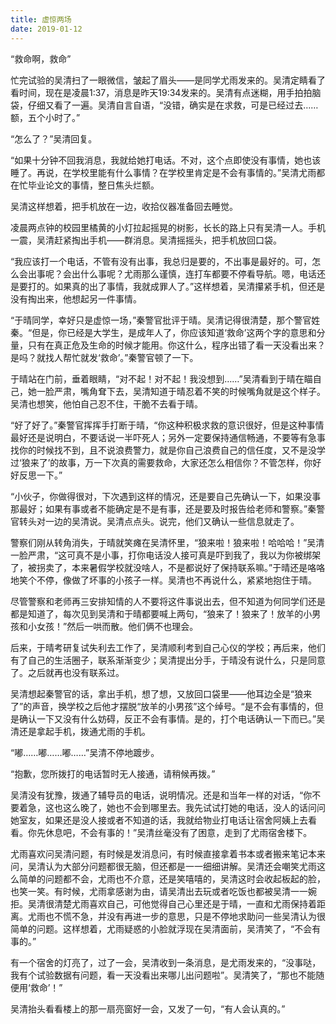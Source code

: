 ```yaml
---
title: 虚惊两场
date: 2019-01-12
---
```


“救命啊，救命”

忙完试验的吴清扫了一眼微信，皱起了眉头——是同学尤雨发来的。吴清定睛看了看时间，现在是凌晨1:37，消息是昨天19:34发来的。吴清有点迷糊，用手拍拍脑袋，仔细又看了一遍。吴清自言自语，“没错，确实是在求救，可是已经过去……额，五个小时了。”

<!--more-->

“怎么了？”吴清回复。

“如果十分钟不回我消息，我就给她打电话。不对，这个点即使没有事情，她也该睡了。再说，在学校里能有什么事情？在学校里肯定是不会有事情的。”吴清尤雨都在忙毕业论文的事情，整日焦头烂额。

吴清这样想着，把手机放在一边，收拾仪器准备回去睡觉。

凌晨两点钟的校园里橘黄的小灯拉起摇晃的树影，长长的路上只有吴清一人。手机一震，吴清赶紧掏出手机——群消息。吴清摇摇头，把手机放回口袋。

“我应该打一个电话，不管有没有出事，我总归是要的，不出事是最好的。可，怎么会出事呢？会出什么事呢？尤雨那么谨慎，连打车都要不停看导航。嗯，电话还是要打的。如果真的出了事情，我就成罪人了。”这样想着，吴清攥紧手机，但还是没有掏出来，他想起另一件事情。

“于晴同学，幸好只是虚惊一场，”秦警官批评于晴。吴清记得很清楚，那个警官姓秦。“但是，你已经是大学生，是成年人了，你应该知道‘救命’这两个字的意思和分量，只有在真正危及生命的时候才能用。你这什么，程序出错了看一天没看出来？是吗？就找人帮忙就发‘救命’。”秦警官顿了一下。

于晴站在门前，垂着眼睛，“对不起！对不起！我没想到……”吴清看到于晴在瞄自己，她一脸严肃，嘴角耷下去，吴清知道于晴忍着不笑的时候嘴角就是这个样子。吴清也想笑，他怕自己忍不住，干脆不去看于晴。

“好了好了。”秦警官挥挥手打断于晴，“你这种积极求救的意识很好，但是这种事情最好还是说明白，不要话说一半吓死人；另外一定要保持通信畅通，不要等有急事找你的时候找不到，且不说浪费警力，就是你自己浪费自己的信任度，又不是没学过‘狼来了’的故事，万一下次真的需要救命，大家还怎么相信你？不管怎样，你好好反思一下。”

“小伙子，你做得很对，下次遇到这样的情况，还是要自己先确认一下，如果没事那最好；如果有事或者不能确定是不是有事，还是要及时报告给老师和警察。”秦警官转头对一边的吴清说。吴清点点头。说完，他们又确认一些信息就走了。

警察们刚从转角消失，于晴就笑瘫在吴清怀里，“狼来啦！狼来啦！哈哈哈！”吴清一脸严肃，“这可真不是小事，打你电话没人接可真是吓到我了，我以为你被绑架了，被拐卖了，本来暑假学校就没啥人，不是都说好了保持联系嘛。”于晴还是咯咯地笑个不停，像做了坏事的小孩子一样。吴清也不再说什么，紧紧地抱住于晴。

尽管警察和老师再三安排知情的人不要将这件事说出去，但不知道为何同学们还是都是知道了，每次见到吴清和于晴都要喊上两句，“狼来了！狼来了！放羊的小男孩和小女孩！”然后一哄而散。他们俩不也理会。

后来，于晴考研复试失利去工作了，吴清顺利考到自己心仪的学校；再后来，他们有了自己的生活圈子，联系渐渐变少；吴清提出分手，于晴没有说什么，只是同意了。之后就再也没有联系过。

吴清想起秦警官的话，拿出手机，想了想，又放回口袋里——他耳边全是“狼来了”的声音，换学校之后他才摆脱“放羊的小男孩”这个绰号。“是不会有事情的，但是确认一下又没有什么妨碍，反正不会有事情。是的，打个电话确认一下而已。”吴清还是拿起手机，拨通尤雨的手机。

“嘟……嘟……嘟……”吴清不停地踱步。

“抱歉，您所拨打的电话暂时无人接通，请稍候再拨。”

吴清没有犹豫，拨通了辅导员的电话，说明情况。还是和当年一样的对话，“你不要着急，这也这么晚了，她也不会到哪里去。我先试试打她的电话，没人的话问问她室友，如果还是没人接或者不知道的话，我就给物业打电话让宿舍阿姨上去看看。你先休息吧，不会有事的！”吴清丝毫没有了困意，走到了尤雨宿舍楼下。

尤雨喜欢问吴清问题，有时候是发消息问，有时候直接拿着书本或者搬来笔记本来问，吴清认为大部分问题都很无脑，但还都是一一细细讲解。吴清还会嘲笑尤雨这么简单的问题都不会，尤雨也不介意，还是笑嘻嘻的，吴清这时会收起板起的脸，也笑一笑。有时候，尤雨拿感谢为由，请吴清出去玩或者吃饭也都被吴清一一婉拒。吴清很清楚尤雨喜欢自己，可他觉得自己心里还是于晴，一直和尤雨保持着距离。尤雨也不慌不急，并没有再进一步的意思，只是不停地求助问一些吴清认为很简单的问题。这样想着，尤雨疑惑的小脸就浮现在吴清面前，吴清笑了，“不会有事的。”

有一个宿舍的灯亮了，过了一会，吴清收到一条消息，是尤雨发来的，“没事哒，我有个试验数据有问题，看一天没看出来哪儿出问题啦”。吴清笑了，“那也不能随便用‘救命’！”

吴清抬头看看楼上的那一扇亮窗好一会，又发了一句，“有人会认真的。”